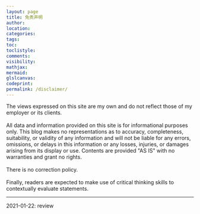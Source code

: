 ```yaml
---
layout: page
title: 免责声明
author:
location:
categories:
tags:
toc:
toclistyle:
comments:
visibility:
mathjax:
mermaid:
glslcanvas:
codeprint:
permalink: /disclaimer/
---
```


The views expressed on this site are my own and do not reflect those of my employer or its clients.<br/><br/>
All data and information provided on this site is for informational purposes only. This blog makes no representations as to accuracy, completeness, suitability, or validity of any information and will not be liable for any errors, omissions, or delays in this information or any losses, injuries, or damages arising from its display or use. Contents are provided "AS IS" with no warranties and grant no rights.<br/><br/>
There is no correction policy.<br/><br/>
Finally, readers are expected to make use of critical thinking skills to contextually evaluate statements.

<hr class='reviewline'/>
<p class='reviewtip'>2021-01-22: review</p>

